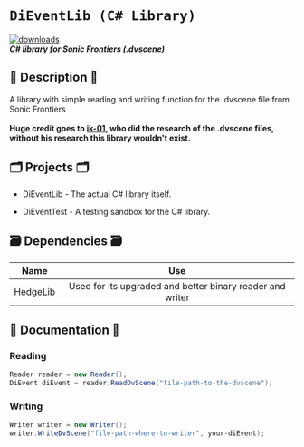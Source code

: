 # `DiEventLib (C# Library)`
[![downloads](https://img.shields.io/github/downloads/Ashrindy/DiEventLib/total?color=green)](#)
</br>
**_C# library for Sonic Frontiers (.dvscene)_**
## 📜 Description 📜
A library with simple reading and writing function for the .dvscene file from Sonic Frontiers 
</br>
</br>
<b>Huge credit goes to <a href="https://github.com/ik-01">ik-01</a>, who did the research of the .dvscene files, without his research this library wouldn't exist.</b>

## 🗂️ Projects 🗂️

- DiEventLib - The actual C# library itself.

- DiEventTest - A testing sandbox for the C# library.

## 🗃 Dependencies 🗃

|                      Name                       |   Use   |
| :---------------------------------------------: | :------:|
|     [HedgeLib](https://github.com/Radfordhound/HedgeLib/tree/master)     | Used for its upgraded and better binary reader and writer |

## 📝 Documentation 📝
### Reading
```csharp
Reader reader = new Reader();
DiEvent diEvent = reader.ReadDvScene("file-path-to-the-dvscene");
```

### Writing
```csharp
Writer writer = new Writer();
writer.WriteDvScene("file-path-where-to-writer", your-diEvent);
```
